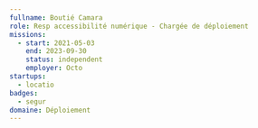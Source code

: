 ```yaml
---
fullname: Boutié Camara
role: Resp accessibilité numérique - Chargée de déploiement
missions:
  - start: 2021-05-03
    end: 2023-09-30
    status: independent
    employer: Octo
startups:
  - locatio
badges:
  - segur
domaine: Déploiement
---
```



